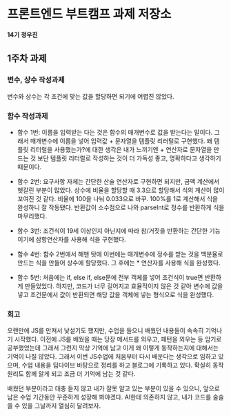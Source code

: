 # 프론트엔드 부트캠프 과제 저장소

**14기 정우진**

## 1주차 과제

### 변수, 상수 작성과제

변수와 상수는 각 조건에 맞는 값을 할당하면 되기에 어렵진 않았다.

### 함수 작성과제

- 함수 1번:
  이름을 입력받는 다는 것은 함수의 매개변수로 값을 받는다는 말이다. 그래서 매개변수에 이름을 넣어 입력값 + 문자열을 템플릿 리러털로 구현했다. 왜 템플릿 리터럴을 사용했는가?에 대한 생각은 내가 느끼기엔 + 연산자로 문자열을 만드는 것 보단 템플릿 리터럴로 작성하는 것이 더 가독성 좋고, 명확하다고 생각하기 때문이다.

- 함수 2번:
  요구사항 자체는 간단한 산술 연산자로 구현하면 되지만, 금액 계산에서 헷갈린 부분이 많았다. 상수에 비율을 할당할 때 3.3으로 할당해서 식의 계산이 많이 꼬여진 것 같다. 비율에 100을 나눠 0.033으로 바꾸. 100%를 1로 계산해서 식을 완성하니 잘 작동됐다. 반환값이 소수점으로 나와 parseInt로 정수를 반환하게 식을 마무리했다.

- 함수 3번:
  조건식이 19세 이상인지 아닌지에 따라 참/거짓을 반환하는 간단한 기능이기에 삼항연산자를 사용해 식을 구현했다.

- 함수 4번:
  함수 2번에서 해맨 탓에 이번에는 매개변수에 정수를 받는 것을 백분율로 만드는 식을 만들어 상수에 할당했다. 그 후에는 \* 연산자를 사용해 식을 완성했다.

- 함수 5번:
  처음에는 if, else if, else문에 전부 객체를 넣어 조건식이 true면 반환하게 만들었었다. 하지만, 코드가 너무 길어지고 효율적이지 않은 것 같아 변수에 값을 넣고 조건문에서 값이 반환되면 해당 값을 객체에 넣는 형식으로 식을 완성했다.

### 회고

오랜만에 JS를 만져서 낯설기도 했지만, 수업을 들으니 배웠던 내용들이 속속히 기억나기 시작했다. 이전에 JS를 배웠을 때는 당장 메서드를 외우고, 패턴을 외우는 등 암기로 공부했었는데 그래서 그런지 막상 기억에 남고 이게 왜 이렇게 동작하는지에 대해서는 기억이 나질 않았다. 그래서 이번 JS수업에 처음부터 다시 배운다는 생각으로 임하고 있으며, 수업 내용을 딥다이브 바탕으로 정리를 하고 블로그에 기록하고 있다. 확실히 동작원리도 함께 알게 되고 조금 더 기억에 남는 것 같다.

배웠던 부분이라고 대충 듣지 않고 내가 잘못 알고 있는 부분이 있을 수 있으니, 앞으로 남은 수업 기간동안 꾸준하게 성장해 봐야겠다. AI한테 의존하지 않고, 내가 코드를 술술 쓸 수 있을 그날까지 열심히 달려보자.
